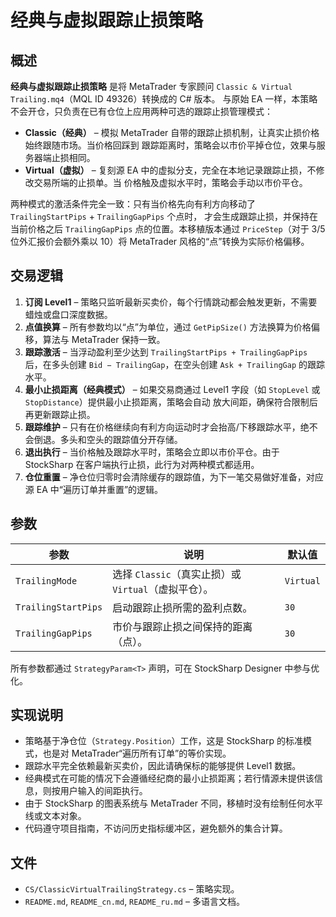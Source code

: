 # 经典与虚拟跟踪止损策略

## 概述
**经典与虚拟跟踪止损策略** 是将 MetaTrader 专家顾问 `Classic & Virtual Trailing.mq4`（MQL ID 49326）转换成的 C# 版本。
与原始 EA 一样，本策略不会开仓，只负责在已有仓位上应用两种可选的跟踪止损管理模式：

- **Classic（经典）** – 模拟 MetaTrader 自带的跟踪止损机制，让真实止损价格始终跟随市场。当价格回踩到
  跟踪距离时，策略会以市价平掉仓位，效果与服务器端止损相同。
- **Virtual（虚拟）** – 复刻源 EA 中的虚拟分支，完全在本地记录跟踪止损，不修改交易所端的止损单。当
  价格触及虚拟水平时，策略会手动以市价平仓。

两种模式的激活条件完全一致：只有当价格先向有利方向移动了 `TrailingStartPips` + `TrailingGapPips` 个点时，
才会生成跟踪止损，并保持在当前价格之后 `TrailingGapPips` 点的位置。本移植版本通过 `PriceStep`（对于 3/5
位外汇报价会额外乘以 10）将 MetaTrader 风格的“点”转换为实际价格偏移。

## 交易逻辑
1. **订阅 Level1** – 策略只监听最新买卖价，每个行情跳动都会触发更新，不需要蜡烛或盘口深度数据。
2. **点值换算** – 所有参数均以“点”为单位，通过 `GetPipSize()` 方法换算为价格偏移，算法与 MetaTrader 保持一致。
3. **跟踪激活** – 当浮动盈利至少达到 `TrailingStartPips + TrailingGapPips` 后，在多头创建 `Bid − TrailingGap`，在空头创建
   `Ask + TrailingGap` 的跟踪水平。
4. **最小止损距离（经典模式）** – 如果交易商通过 Level1 字段（如 `StopLevel` 或 `StopDistance`）提供最小止损距离，策略会自动
   放大间距，确保符合限制后再更新跟踪止损。
5. **跟踪维护** – 只有在价格继续向有利方向运动时才会抬高/下移跟踪水平，绝不会倒退。多头和空头的跟踪值分开存储。
6. **退出执行** – 当价格触及跟踪水平时，策略会立即以市价平仓。由于 StockSharp 在客户端执行止损，此行为对两种模式都适用。
7. **仓位重置** – 净仓位归零时会清除缓存的跟踪值，为下一笔交易做好准备，对应源 EA 中“遍历订单并重置”的逻辑。

## 参数
| 参数 | 说明 | 默认值 |
| --- | --- | --- |
| `TrailingMode` | 选择 `Classic`（真实止损）或 `Virtual`（虚拟平仓）。 | `Virtual` |
| `TrailingStartPips` | 启动跟踪止损所需的盈利点数。 | `30` |
| `TrailingGapPips` | 市价与跟踪止损之间保持的距离（点）。 | `30` |

所有参数都通过 `StrategyParam<T>` 声明，可在 StockSharp Designer 中参与优化。

## 实现说明
- 策略基于净仓位（`Strategy.Position`）工作，这是 StockSharp 的标准模式，也是对 MetaTrader“遍历所有订单”的等价实现。
- 跟踪水平完全依赖最新买卖价，因此请确保标的能够提供 Level1 数据。
- 经典模式在可能的情况下会遵循经纪商的最小止损距离；若行情源未提供该信息，则按用户输入的间距执行。
- 由于 StockSharp 的图表系统与 MetaTrader 不同，移植时没有绘制任何水平线或文本对象。
- 代码遵守项目指南，不访问历史指标缓冲区，避免额外的集合计算。

## 文件
- `CS/ClassicVirtualTrailingStrategy.cs` – 策略实现。
- `README.md`, `README_cn.md`, `README_ru.md` – 多语言文档。

